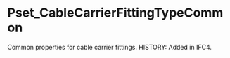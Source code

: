 # Pset_CableCarrierFittingTypeCommon

Common properties for cable carrier fittings.  HISTORY: Added in <!-- end of definition -->IFC4.
